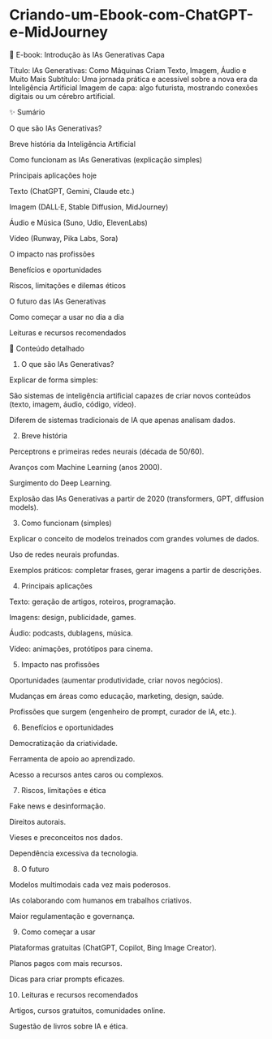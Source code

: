 # Criando-um-Ebook-com-ChatGPT-e-MidJourney

📘 E-book: Introdução às IAs Generativas
Capa

Título: IAs Generativas: Como Máquinas Criam Texto, Imagem, Áudio e Muito Mais
Subtítulo: Uma jornada prática e acessível sobre a nova era da Inteligência Artificial
Imagem de capa: algo futurista, mostrando conexões digitais ou um cérebro artificial.

✨ Sumário

O que são IAs Generativas?

Breve história da Inteligência Artificial

Como funcionam as IAs Generativas (explicação simples)

Principais aplicações hoje

Texto (ChatGPT, Gemini, Claude etc.)

Imagem (DALL·E, Stable Diffusion, MidJourney)

Áudio e Música (Suno, Udio, ElevenLabs)

Vídeo (Runway, Pika Labs, Sora)

O impacto nas profissões

Benefícios e oportunidades

Riscos, limitações e dilemas éticos

O futuro das IAs Generativas

Como começar a usar no dia a dia

Leituras e recursos recomendados

📖 Conteúdo detalhado
1. O que são IAs Generativas?

Explicar de forma simples:

São sistemas de inteligência artificial capazes de criar novos conteúdos (texto, imagem, áudio, código, vídeo).

Diferem de sistemas tradicionais de IA que apenas analisam dados.

2. Breve história

Perceptrons e primeiras redes neurais (década de 50/60).

Avanços com Machine Learning (anos 2000).

Surgimento do Deep Learning.

Explosão das IAs Generativas a partir de 2020 (transformers, GPT, diffusion models).

3. Como funcionam (simples)

Explicar o conceito de modelos treinados com grandes volumes de dados.

Uso de redes neurais profundas.

Exemplos práticos: completar frases, gerar imagens a partir de descrições.

4. Principais aplicações

Texto: geração de artigos, roteiros, programação.

Imagens: design, publicidade, games.

Áudio: podcasts, dublagens, música.

Vídeo: animações, protótipos para cinema.

5. Impacto nas profissões

Oportunidades (aumentar produtividade, criar novos negócios).

Mudanças em áreas como educação, marketing, design, saúde.

Profissões que surgem (engenheiro de prompt, curador de IA, etc.).

6. Benefícios e oportunidades

Democratização da criatividade.

Ferramenta de apoio ao aprendizado.

Acesso a recursos antes caros ou complexos.

7. Riscos, limitações e ética

Fake news e desinformação.

Direitos autorais.

Vieses e preconceitos nos dados.

Dependência excessiva da tecnologia.

8. O futuro

Modelos multimodais cada vez mais poderosos.

IAs colaborando com humanos em trabalhos criativos.

Maior regulamentação e governança.

9. Como começar a usar

Plataformas gratuitas (ChatGPT, Copilot, Bing Image Creator).

Planos pagos com mais recursos.

Dicas para criar prompts eficazes.

10. Leituras e recursos recomendados

Artigos, cursos gratuitos, comunidades online.

Sugestão de livros sobre IA e ética.
